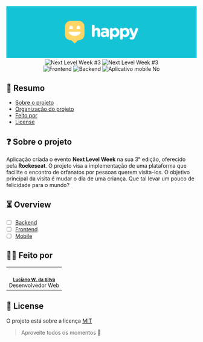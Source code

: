 <div align="center">
  <img src=".github/assets/cover.svg" >
</div>

<div align="center">
  <img src="https://img.shields.io/badge/Next%20Level%20Week-%233-9466FF?style=for-the-badge" alt="Next Level Week #3" />
  <img src="https://img.shields.io/badge/evento%20da-rockeseat-9466FF?style=for-the-badge" alt="Next Level Week #3" />
</div>

<div align="center">
  <img src="https://img.shields.io/badge/frontend%3F-não-FFD666?style=for-the-badge" alt="Frontend" />
  <img src="https://img.shields.io/badge/backend%3F-não-FFD666?style=for-the-badge" alt="Backend" />
  <img src="https://img.shields.io/badge/mobile%20%3F-não-FFD666?style=for-the-badge" alt="Aplicativo mobile No" />
</div>

## 📓 Resumo
- [Sobre o projeto](#sobre-o-projeto)
- [Organização do projeto](#organização-do-projeto)
- [Feito por](#feito-por)
- [License](#license)

## ❓ Sobre o projeto
Aplicação criada o evento **Next Level Week** na sua 3° edição, oferecido pela **Rockeseat**. O projeto visa a implementação de uma plataforma que facilite o encontro de orfanatos por pessoas querem visita-los. O objetivo principal da visita é mudar o dia de uma criança. Que tal levar um pouco de felicidade para o mundo?  

## ⏳ Overview
- [ ] [Backend](https://github.com/LucianoWeslen11/happye)
- [ ] [Frontend](https://github.com/LucianoWeslen11/happy)
- [ ] [Mobile](https://github.com/LucianoWeslen11/happy)

## 👨‍💻 Feito por
<table>
  <tr>
    <td align="center"><img style="border-radius: 50%;" src="https://avatars3.githubusercontent.com/u/36344130?s=460&u=8f38afb60832d4576570ab1672894ac935e65db6&v=4" width="100px;" alt=""/><br /><sub><b><a href="https://linkedin.com/in/lucianoweslen11" title="Luciano">Luciano W. da Silva</a></b></sub><br/>Desenvolvedor Web</td>
  </tr>
</table>

## 📜 License
O projeto está sobre a licença [MIT](./LICENSE)

>Aproveite todos os momentos 🧡
